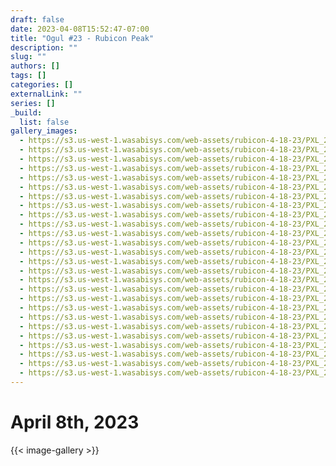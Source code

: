 ```yaml
---
draft: false
date: 2023-04-08T15:52:47-07:00
title: "Ogul #23 - Rubicon Peak"
description: ""
slug: ""
authors: []
tags: []
categories: []
externalLink: ""
series: []
_build:
  list: false
gallery_images:
  - https://s3.us-west-1.wasabisys.com/web-assets/rubicon-4-18-23/PXL_20230408_135105464.jpg
  - https://s3.us-west-1.wasabisys.com/web-assets/rubicon-4-18-23/PXL_20230408_141116771.jpg
  - https://s3.us-west-1.wasabisys.com/web-assets/rubicon-4-18-23/PXL_20230408_141718165.jpg
  - https://s3.us-west-1.wasabisys.com/web-assets/rubicon-4-18-23/PXL_20230408_141803538.jpg
  - https://s3.us-west-1.wasabisys.com/web-assets/rubicon-4-18-23/PXL_20230408_141805414.jpg
  - https://s3.us-west-1.wasabisys.com/web-assets/rubicon-4-18-23/PXL_20230408_145620160.jpg
  - https://s3.us-west-1.wasabisys.com/web-assets/rubicon-4-18-23/PXL_20230408_150301262.jpg
  - https://s3.us-west-1.wasabisys.com/web-assets/rubicon-4-18-23/PXL_20230408_150303514.jpg
  - https://s3.us-west-1.wasabisys.com/web-assets/rubicon-4-18-23/PXL_20230408_151033141.jpg
  - https://s3.us-west-1.wasabisys.com/web-assets/rubicon-4-18-23/PXL_20230408_151510194.jpg
  - https://s3.us-west-1.wasabisys.com/web-assets/rubicon-4-18-23/PXL_20230408_151512199.jpg
  - https://s3.us-west-1.wasabisys.com/web-assets/rubicon-4-18-23/PXL_20230408_151514363.jpg
  - https://s3.us-west-1.wasabisys.com/web-assets/rubicon-4-18-23/PXL_20230408_151725899.jpg
  - https://s3.us-west-1.wasabisys.com/web-assets/rubicon-4-18-23/PXL_20230408_151806106.jpg
  - https://s3.us-west-1.wasabisys.com/web-assets/rubicon-4-18-23/PXL_20230408_152436918.jpg
  - https://s3.us-west-1.wasabisys.com/web-assets/rubicon-4-18-23/PXL_20230408_152440798.jpg
  - https://s3.us-west-1.wasabisys.com/web-assets/rubicon-4-18-23/PXL_20230408_152544935.jpg
  - https://s3.us-west-1.wasabisys.com/web-assets/rubicon-4-18-23/PXL_20230408_153359908.jpg
  - https://s3.us-west-1.wasabisys.com/web-assets/rubicon-4-18-23/PXL_20230408_154109815.jpg
  - https://s3.us-west-1.wasabisys.com/web-assets/rubicon-4-18-23/PXL_20230408_155138282.jpg
  - https://s3.us-west-1.wasabisys.com/web-assets/rubicon-4-18-23/PXL_20230408_155939548.jpg
  - https://s3.us-west-1.wasabisys.com/web-assets/rubicon-4-18-23/PXL_20230408_160016778.jpg
  - https://s3.us-west-1.wasabisys.com/web-assets/rubicon-4-18-23/PXL_20230408_160018069.jpg
  - https://s3.us-west-1.wasabisys.com/web-assets/rubicon-4-18-23/PXL_20230408_160028070.jpg
  - https://s3.us-west-1.wasabisys.com/web-assets/rubicon-4-18-23/PXL_20230408_160653851.jpg
  - https://s3.us-west-1.wasabisys.com/web-assets/rubicon-4-18-23/PXL_20230408_175000488.jpg
---
```



# April 8th, 2023

{{< image-gallery >}}